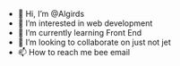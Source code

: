 - 👋 Hi, I’m @Algirds
- 👀 I’m interested in web development
- 🌱 I’m currently learning Front End
- 💞️ I’m looking to collaborate on just not jet
- 📫 How to reach me bee email

<!---
Algirds/Algirds is a ✨ special ✨ repository because its `README.md` (this file) appears on your GitHub profile.
You can click the Preview link to take a look at your changes.
--->
